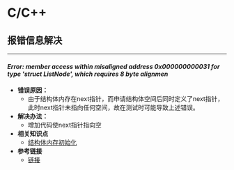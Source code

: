 # C/C++

## 报错信息解决

***

#### _Error: member access within misaligned address 0x000000000031 for type 'struct ListNode', which requires 8 byte alignmen_

* **错误原因：**
  * 由于结构体内存在next指针，而申请结构体空间后同时定义了next指针，此时next指针未指向任何空间，故在测试时可能导致上述错误。
* **解决办法：**
  * 增加代码使next指针指向空
* **相关知识点**
  * [结构体内存初始化](https://blog.csdn.net/yiziweiyang/article/details/52228386?ops\_request\_misc=%257B%2522request%255Fid%2522%253A%2522164221808516780265471728%2522%252C%2522scm%2522%253A%252220140713.130102334..%2522%257D\&request\_id=164221808516780265471728\&biz\_id=0\&spm=1018.2226.3001.4187)
* **参考链接**
  * [链接](https://blog.csdn.net/lv1224/article/details/54675703)
